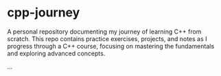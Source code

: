 # cpp-journey
A personal repository documenting my journey of learning C++ from scratch. This repo contains practice exercises, projects, and notes as I progress through a C++ course, focusing on mastering the fundamentals and exploring advanced concepts.

...